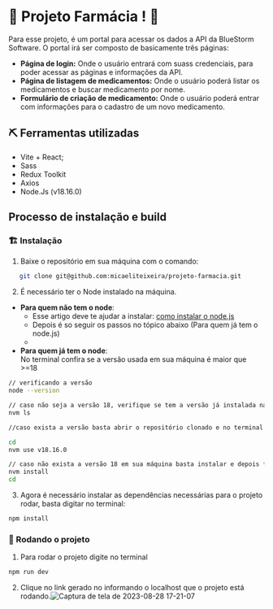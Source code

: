 # 🚧 Projeto Farmácia ! 🚧

Para esse projeto, é um portal para acessar os dados a API da BlueStorm Software. O portal irá ser composto de basicamente três páginas:

- **Página de login:** Onde o usuário entrará com suass credenciais, para poder acessar as páginas e informações da API.
- **Página de listagem de medicamentos:** Onde o usuário poderá listar os medicamentos e buscar medicamento por nome.
- **Formulário de criação de medicamento:** Onde o usuário poderá entrar com informações para o cadastro de um novo medicamento.

## ⛏ Ferramentas utilizadas

- Vite + React;
- Sass
- Redux Toolkit
- Axios
- Node.Js (v18.16.0)

## Processo de instalação e build

### 🏗 Instalação

1.  Baixe o repositório em sua máquina com o comando:
 ```bash
    git clone git@github.com:micaeliteixeira/projeto-farmacia.git
 ```

2.  É necessário ter o Node instalado na máquina.

- **Para quem não tem o node**:
  - Esse artigo deve te ajudar a instalar: [como instalar o node.js](https://site.alura.com.br/artigos/como-instalar-node-js-windows-linux-macos?utm_term=&utm_campaign=%5BSearch%5D%20%5BPerformance%5D%20-%20Dynamic%20Search%20Ads%20-%20Artigos%20e%20Conte%C3%BAdos&utm_source=adwords&utm_medium=ppc&hsa_acc=7964138385&hsa_cam=11384329873&hsa_grp=111087461203&hsa_ad=662261334153&hsa_src=g&hsa_tgt=aud-539280194844:dsa-843358956400&hsa_kw=&hsa_mt=&hsa_net=adwords&hsa_ver=3&gclid=Cj0KCQjwi7GnBhDXARIsAFLvH4lQ3zKcbGq13Vu9WXgut2isLI-V14Ghgi0J1d72TiD_4gVv3OkM7qsaAvrKEALw_wcB)
  - Depois é so seguir os passos no tópico abaixo (Para quem já tem o node.js)
  -
- **Para quem já tem o node**:  
  No terminal confira se a versão usada em sua máquina é maior que >=18

```bash
// verificando a versão
node --version

// caso não seja a versão 18, verifique se tem a versão já instalada na máquina
nvm ls

//caso exista a versão basta abrir o repositório clonado e no terminal mudar a versão do node

cd
nvm use v18.16.0

// caso não exista a versão 18 em sua máquina basta instalar e depois fazer o passo de abrir o projeto
nvm install
cd
```

3.  Agora é necessário instalar as dependências necessárias para o projeto rodar, basta digitar no terminal:

```bash
npm install
```

### 🚀 Rodando o projeto

1.  Para rodar o projeto digite no terminal

```bash
npm run dev
```

2. Clique no link gerado no informando o localhost que o projeto está rodando.![Captura de tela de 2023-08-28 17-21-07](https://github.com/micaeliteixeira/projeto-farmacia/assets/67610045/7511f241-cc59-4ede-a8e4-1b7a763d46ee)


